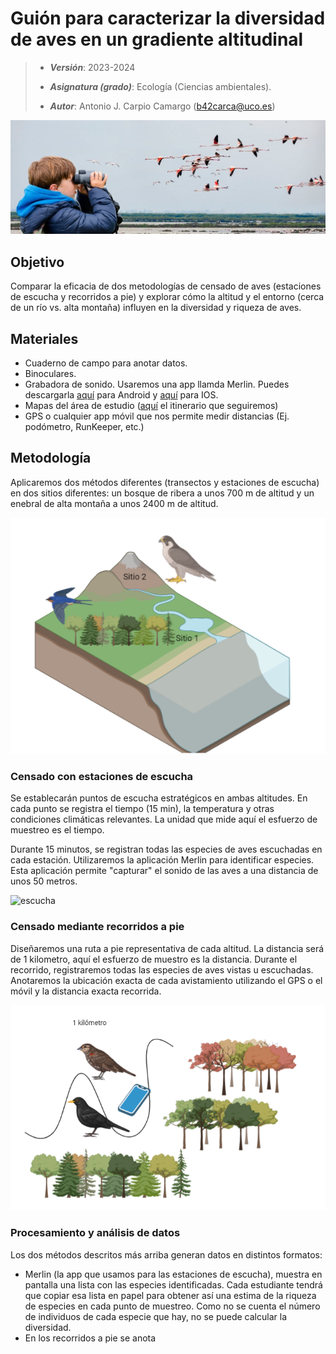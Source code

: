 # Guión para caracterizar la diversidad de aves en un gradiente altitudinal


> + **_Versión_**: 2023-2024
>
> + **_Asignatura (grado)_**: Ecología (Ciencias ambientales). 
>
> + **_Autor_**: Antonio J. Carpio Camargo (b42carca@uco.es)
>
>   
>

![portada](https://github.com/aprendiendo-cosas/C_muestreo_aves_ecologia_ccaa/raw/main/imagenes/birdwatching.jpeg)



## Objetivo

Comparar la eficacia de dos metodologías de censado de aves (estaciones de escucha y recorridos a pie) y explorar cómo la altitud y el entorno (cerca de un río vs. alta montaña) influyen en la diversidad y riqueza de aves.



## Materiales
+ Cuaderno de campo para anotar datos. 
+ Binoculares.
+ Grabadora de sonido. Usaremos una app llamda Merlin. Puedes descargarla [aquí](https://play.google.com/store/apps/details?id=com.labs.merlinbirdid.app&hl=es) para Android y [aquí](https://apps.apple.com/es/app/merlin-bird-id-por-cornell-lab/id773457673) para IOS.
+ Mapas del área de estudio ([aquí](https://www.google.com/maps/d/u/1/edit?hl=es&mid=1j7aCwRMl_e7NL1P5sDUf_CV8M7howEE&ll=37.15299670697098%2C-3.5215476781247967&z=12) el itinerario que seguiremos)
+ GPS o cualquier app móvil que nos permite medir distancias (Ej. podómetro, RunKeeper, etc.)


## Metodología
Aplicaremos dos métodos diferentes (transectos y estaciones de escucha) en dos sitios diferentes: un bosque de ribera a unos 700 m de altitud y un enebral de alta montaña a unos 2400 m de altitud. 

![sitios](https://github.com/aprendiendo-cosas/C_muestreo_aves_ecologia_ccaa/raw/main/imagenes/sitios.png)

### Censado con estaciones de escucha
Se establecarán puntos de escucha estratégicos en ambas altitudes. En cada punto se registra el tiempo (15 min), la temperatura y otras condiciones climáticas relevantes. La unidad que mide aquí el esfuerzo de muestreo es el tiempo.

Durante 15 minutos, se registran todas las especies de aves escuchadas en cada estación. Utilizaremos la aplicación Merlin para identificar especies. Esta aplicación permite "capturar" el sonido de las aves a una distancia de unos 50 metros.

![escucha](https://github.com/aprendiendo-cosas/C_muestreo_aves_ecologia_ccaa/raw/main/imagenes/escucha.png)

### Censado mediante recorridos a pie
Diseñaremos una ruta a pie representativa de cada altitud. La distancia será de 1 kilometro, aquí el esfuerzo de muestro es la distancia. Durante el recorrido, registraremos todas las especies de aves vistas u escuchadas.
Anotaremos la ubicación exacta de cada avistamiento utilizando el GPS o el móvil y la distancia exacta recorrida.

![transecto](https://github.com/aprendiendo-cosas/C_muestreo_aves_ecologia_ccaa/raw/main/imagenes/transecto.png)

### Procesamiento y análisis de datos

Los dos métodos descritos más arriba generan datos en distintos formatos:

+ Merlin (la app que usamos para las estaciones de escucha), muestra en pantalla una lista con las especies identificadas. Cada estudiante tendrá que copiar esa lista en papel para obtener así una estima de la riqueza de especies en cada punto de muestreo. Como no se cuenta el número de individuos de cada especie que hay, no se puede calcular la diversidad.
+ En los recorridos a pie se anota 